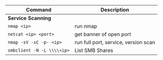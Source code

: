 | **Command**   | **Description**   |
| --------------|-------------------|
| **Service Scanning** |
| `nmap <ip>` | run nmap |
| `netcat <ip> <port>` | get banner of open port |
| `nmap -sV -sC -p- <ip>` | run full port, service, version scan |
| `smbclient -N -L \\\\<ip>` | List SMB Shares |
